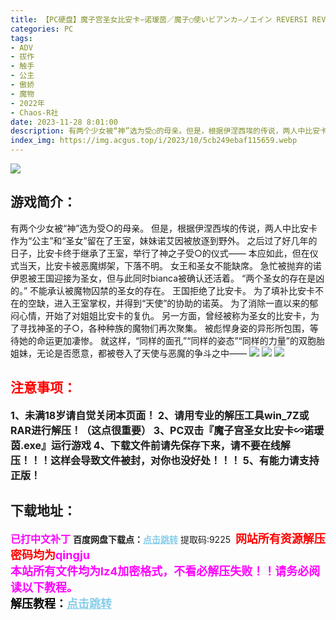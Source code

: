 ```yaml
---
title: 【PC硬盘】魔子宫圣女比安卡∽诺瑷茵／魔子○使いビアンカ∽ノエイン REVERSI REVOLUTION ～終焉なき破瓜と悦楽の煉獄～ 
categories: PC
tags:
- ADV
- 拔作
- 触手
- 公主
- 傲娇
- 魔物
- 2022年
- Chaos-R社
date: 2023-11-28 8:01:00
description: 有两个少女被“神”选为受○的母亲。但是，根据伊涅西埃的传说，两人中比安卡作为“公主”和“圣女”留在了王室，妹妹诺艾因被放逐到野外。之后过了好几年的日子，比安卡终于继承了王室，举行了神之子受○的仪式——本应如此，但在仪式当天，比安卡被恶魔绑架，下落不明。女王和圣女不能缺席。急忙被抛弃的诺伊恩被王国迎接为圣女，但与此同时bianca被确认还活着。
index_img: https://img.acgus.top/i/2023/10/5cb249ebaf115659.webp
---
```

![](https://img.acgus.top/i/2023/10/5cb249ebaf115659.webp)
## 游戏简介：
有两个少女被“神”选为受○的母亲。
但是，根据伊涅西埃的传说，两人中比安卡作为“公主”和“圣女”留在了王室，妹妹诺艾因被放逐到野外。
之后过了好几年的日子，比安卡终于继承了王室，举行了神之子受○的仪式——
本应如此，但在仪式当天，比安卡被恶魔绑架，下落不明。
女王和圣女不能缺席。
急忙被抛弃的诺伊恩被王国迎接为圣女，但与此同时bianca被确认还活着。
“两个圣女的存在是凶的。”
不能承认被魔物囚禁的圣女的存在。
王国拒绝了比安卡。
为了填补比安卡不在的空缺，进入王室掌权，并得到“天使”的协助的诺英。
为了消除一直以来的郁闷心情，开始了对姐姐比安卡的复仇。
另一方面，曾经被称为圣女的比安卡，为了寻找神圣的子○，各种种族的魔物们再次聚集。
被彪悍身姿的异形所包围，等待她的命运更加凄惨。
就这样，“同样的面孔”“同样的姿态”“同样的力量”的双胞胎姐妹，无论是否愿意，都被卷入了天使与恶魔的争斗之中——
![](https://img.acgus.top/i/2023/10/369b72bdcf115711.webp)
![](https://img.acgus.top/i/2023/10/4d34b5a9bb115708.webp)
![](https://img.acgus.top/i/2023/10/17eb9a20ca115704.webp)





## <font color=#FF0000 >注意事项：</font>
<font size=3><b>1、未满18岁请自觉关闭本页面！
2、请用专业的解压工具win_7Z或RAR进行解压！（这点很重要）
3、PC双击『魔子宫圣女比安卡∽诺瑷茵.exe』运行游戏
4、下载文件前请先保存下来，请不要在线解压！！！这样会导致文件被封，对你也没好处！！！
5、有能力请支持正版！</b></font>

## 下载地址：
<font color=#FF00FF size=3><b>已打中文补丁</b></font>
<b>百度网盘下载点：</b><a href="https://pan.baidu.com/s/1yndwonDJfYaVOVLemwL1mQ?pwd=9225" style="color: #87CEEB;"><b>点击跳转</b></a> 提取码:9225
<a style="padding: 0" href="https://post.qingju.org/AD/"><img style="max-width:100%" src="https://img.acgus.top/i/2024/07/478f689b8021d8d499ab43d21acf137a.gif" alt=""></a>
<b><font color=#FF0000 size=4>网站所有资源解压密码均为</b></font><b><font color=#FF00FF size=4>qingju</font><font color=#FF0000 ></font></b><br><b><font color=#FF00FF size=4>本站所有文件均为lz4加密格式，不看必解压失败！！请务必阅读以下教程。</b></font><br><b><font color=#000 size=4>解压教程：</b><a href="https://post.qingju.org/tutorial/000/" style="color: #87CEEB;"><b>点击跳转</b></a>
